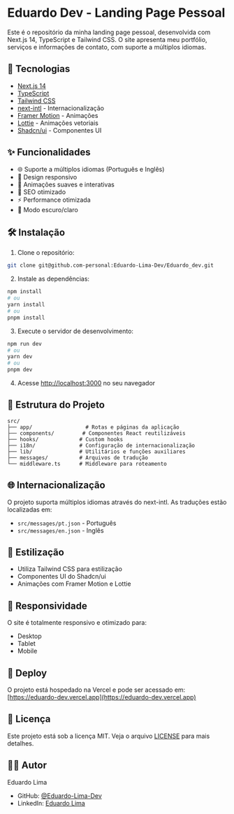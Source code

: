 # Eduardo Dev - Landing Page Pessoal

Este é o repositório da minha landing page pessoal, desenvolvida com Next.js 14, TypeScript e Tailwind CSS. O site apresenta meu portfólio, serviços e informações de contato, com suporte a múltiplos idiomas.

## 🚀 Tecnologias

- [Next.js 14](https://nextjs.org/)
- [TypeScript](https://www.typescriptlang.org/)
- [Tailwind CSS](https://tailwindcss.com/)
- [next-intl](https://next-intl-docs.vercel.app/) - Internacionalização
- [Framer Motion](https://www.framer.com/motion/) - Animações
- [Lottie](https://lottiefiles.com/) - Animações vetoriais
- [Shadcn/ui](https://ui.shadcn.com/) - Componentes UI

## ✨ Funcionalidades

- 🌐 Suporte a múltiplos idiomas (Português e Inglês)
- 📱 Design responsivo
- 🎨 Animações suaves e interativas
- 🎯 SEO otimizado
- ⚡ Performance otimizada
- 🌙 Modo escuro/claro

## 🛠️ Instalação

1. Clone o repositório:
```bash
git clone git@github.com-personal:Eduardo-Lima-Dev/Eduardo_dev.git
```

2. Instale as dependências:
```bash
npm install
# ou
yarn install
# ou
pnpm install
```

3. Execute o servidor de desenvolvimento:
```bash
npm run dev
# ou
yarn dev
# ou
pnpm dev
```

4. Acesse [http://localhost:3000](http://localhost:3000) no seu navegador

## 📁 Estrutura do Projeto

```
src/
├── app/                 # Rotas e páginas da aplicação
├── components/         # Componentes React reutilizáveis
├── hooks/             # Custom hooks
├── i18n/              # Configuração de internacionalização
├── lib/               # Utilitários e funções auxiliares
├── messages/          # Arquivos de tradução
└── middleware.ts      # Middleware para roteamento
```

## 🌐 Internacionalização

O projeto suporta múltiplos idiomas através do next-intl. As traduções estão localizadas em:
- `src/messages/pt.json` - Português
- `src/messages/en.json` - Inglês

## 🎨 Estilização

- Utiliza Tailwind CSS para estilização
- Componentes UI do Shadcn/ui
- Animações com Framer Motion e Lottie

## 📱 Responsividade

O site é totalmente responsivo e otimizado para:
- Desktop
- Tablet
- Mobile

## 🚀 Deploy

O projeto está hospedado na Vercel e pode ser acessado em: [https://eduardo-dev.vercel.app](https://eduardo-dev.vercel.app)

## 📝 Licença

Este projeto está sob a licença MIT. Veja o arquivo [LICENSE](LICENSE) para mais detalhes.

## 👨‍💻 Autor

Eduardo Lima
- GitHub: [@Eduardo-Lima-Dev](https://github.com/Eduardo-Lima-Dev)
- LinkedIn: [Eduardo Lima](https://www.linkedin.com/in/eduardo-lima-dev/)
